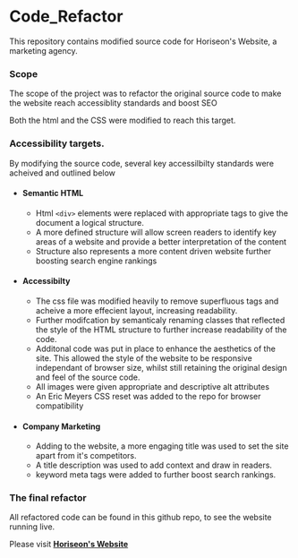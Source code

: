 # Code_Refactor

This repository contains modified source code for Horiseon's Website, a marketing agency. 

### Scope
The scope of the project was to refactor the original source code to make the website reach accessiblity standards and boost SEO 

Both the html and the CSS were modified to reach this target.

### Accessibility targets.

By modifying the source code, several key accessilbilty standards were acheived and outlined below

* #### Semantic HTML
    * Html `<div>` elements were replaced with appropriate tags to give the document a logical structure.
    * A more defined structure will allow screen readers to identify key areas of a website and provide a better interpretation of the content
    * Structure also represents a more content driven website further boosting search engine rankings
* #### Accessibilty 
    * The css file was modified heavily to remove superfluous tags and acheive a more effecient layout, increasing readability.
    * Further modifcation by semanticaly renaming classes that reflected the style of the HTML structure to further increase readability of the code. 
    * Additonal code was put in place to enhance the aesthetics of the site. This allowed the style of the website to be responsive independant of browser size, whilst still retaining the original design and feel of the source code.
    * All images were given appropriate and descriptive alt attributes
    * An Eric Meyers CSS reset was added to the repo for browser compatibility
* #### Company Marketing
    * Adding to the website, a more engaging title was used to set the site apart from it's competitors.
    * A title description was used to add context and draw in readers.
    * keyword meta tags were added to further boost search rankings.

### The final refactor

All refactored code can be found in this github repo,
to see the website running live. 


Please visit <a href="http://horiseon.business"><strong> Horiseon's Website</strong></a>